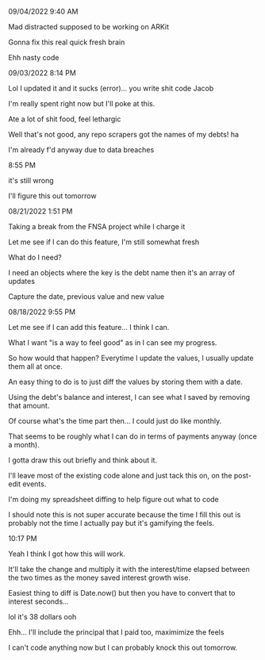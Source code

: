 09/04/2022 9:40 AM

Mad distracted supposed to be working on ARKit

Gonna fix this real quick fresh brain

Ehh nasty code

09/03/2022 8:14 PM

Lol I updated it and it sucks (error)... you write shit code Jacob

I'm really spent right now but I'll poke at this.

Ate a lot of shit food, feel lethargic

Well that's not good, any repo scrapers got the names of my debts! ha

I'm already f'd anyway due to data breaches

8:55 PM

it's still wrong

I'll figure this out tomorrow

08/21/2022 1:51 PM

Taking a break from the FNSA project while I charge it

Let me see if I can do this feature, I'm still somewhat fresh

What do I need?

I need an objects where the key is the debt name then it's an array of updates

Capture the date, previous value and new value

08/18/2022 9:55 PM

Let me see if I can add this feature... I think I can.

What I want "is a way to feel good" as in I can see my progress.

So how would that happen? Everytime I update the values, I usually update them all at once.

An easy thing to do is to just diff the values by storing them with a date.

Using the debt's balance and interest, I can see what I saved by removing that amount.

Of course what's the time part then... I could just do like monthly.

That seems to be roughly what I can do in terms of payments anyway (once a month).

I gotta draw this out briefly and think about it.

I'll leave most of the existing code alone and just tack this on, on the post-edit events.

I'm doing my spreadsheet diffing to help figure out what to code

I should note this is not super accurate because the time I fill this out is probably not the time I actually pay but it's gamifying the feels.

10:17 PM

Yeah I think I got how this will work.

It'll take the change and multiply it with the interest/time elapsed between the two times as the money saved interest growth wise.

Easiest thing to diff is Date.now() but then you have to convert that to interest seconds...

lol it's 38 dollars ooh

Ehh... I'll include the principal that I paid too, maximimize the feels

I can't code anything now but I can probably knock this out tomorrow.